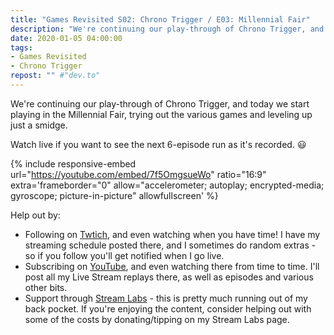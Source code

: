 ```yaml
---
title: "Games Revisited S02: Chrono Trigger / E03: Millennial Fair"
description: "We're continuing our play-through of Chrono Trigger, and today we start playing in the Millennial Fair, trying out the various games and leveling up just a smidge."
date: 2020-01-05 04:00:00
tags:
- Games Revisited
- Chrono Trigger
repost: "" #"dev.to"
---
```


We're continuing our play-through of Chrono Trigger, and today we start playing in the Millennial Fair, trying out the various games and leveling up just a smidge.

Watch live if you want to see the next 6-episode run as it's recorded. :smiley:
<!--more-->

{% include responsive-embed url="https://youtube.com/embed/7f5OmgsueWo" ratio="16:9" extra='frameborder="0" allow="accelerometer; autoplay; encrypted-media; gyroscope; picture-in-picture" allowfullscreen' %}

Help out by:
 * Following on [Twtich](https://twitch.tv/AnonJr_Live), and even watching when you have time! I have my streaming schedule posted there, and I sometimes do random extras - so if you follow you'll get notified when I go live.
 * Subscribing on [YouTube](http://www.youtube.com/channel/UCXafqhKHbkSUIrq0LAuu0tw), and even watching there from time to time. I'll post all my Live Stream replays there, as well as episodes and various other bits.
 * Support through [Stream Labs](https://streamlabs.com/anonjr_live) - this is pretty much running out of my back pocket. If you're enjoying the content, consider helping out with some of the costs by donating/tipping on my Stream Labs page.